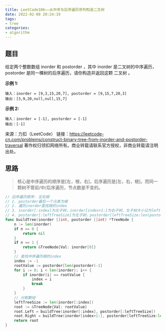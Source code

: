 ```yaml
---
title: LeetCode106——从中序与后序遍历序列构造二叉树
date: 2022-02-08 20:24:19
tags:
- tree
categories:
- algorithm
---
```


## 题目

给定两个整数数组 inorder 和 postorder ，其中 inorder 是二叉树的中序遍历， postorder 是同一棵树的后序遍历，请你构造并返回这颗 二叉树 。

 **示例 1:**

```
输入：inorder = [9,3,15,20,7], postorder = [9,15,7,20,3]
输出：[3,9,20,null,null,15,7]
```

**示例 2:**

```
输入：inorder = [-1], postorder = [-1]
输出：[-1]
```



来源：力扣（LeetCode）
链接：https://leetcode-cn.com/problems/construct-binary-tree-from-inorder-and-postorder-traversal
著作权归领扣网络所有。商业转载请联系官方授权，非商业转载请注明出处。

## 思路

> 核心是中序遍历的顺序是[左，根，右]，后序遍历是[左，右，根]。而同一颗树不管前/中/后序遍历，节点数是不变的。

```go
// 后序遍历顺序: 左右根
// 1. postorder最后一个元素为根
// 2. 遍历inorder查找根的index
// 3. inorder[:index]为左子树，inorder[index+1:]为右子树，左子树大小记为leftTreeSize
// 4. postorder[:leftTreeSize]为左子树，postorder[leftTreeSize:len(postorder)-1]是右子树
func buildTree(inorder []int, postorder []int) *TreeNode {
	n := len(inorder)
	if n == 0 {
		return nil
	}
	if n == 1 {
		return &TreeNode{Val: inorder[0]}
	}
	// 查找中序遍历根的index
	index := -1
	rootValue := postorder[len(postorder)-1]
	for i := 0; i < len(inorder); i++ {
		if inorder[i] == rootValue {
			index = i
			break
		}
	}
	// 分割数组
	leftTreeSize := len(inorder[:index])
	root := &TreeNode{Val: rootValue}
	root.Left = buildTree(inorder[:index], postorder[:leftTreeSize])
	root.Right = buildTree(inorder[index+1:], postorder[leftTreeSize:len(postorder)-1])
	return root
}
```

